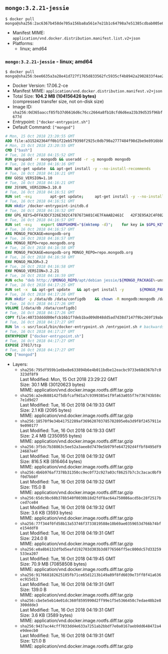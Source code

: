 ## `mongo:3.2.21-jessie`

```console
$ docker pull mongo@sha256:2ac6367b458de705a156ba8a561e7e21b1c64798a7e51385cdbab005e0b93759
```

-	Manifest MIME: `application/vnd.docker.distribution.manifest.list.v2+json`
-	Platforms:
	-	linux; amd64

### `mongo:3.2.21-jessie` - linux; amd64

```console
$ docker pull mongo@sha256:bee6635a3a28e41d727f1765d833562fc5935cf4b8942a2902833f4ae2345ec3
```

-	Docker Version: 17.06.2-ce
-	Manifest MIME: `application/vnd.docker.distribution.manifest.v2+json`
-	Total Size: **104.2 MB (104156426 bytes)**  
	(compressed transfer size, not on-disk size)
-	Image ID: `sha256:0d365aaccf85fb37d6616d6c76cc2664a8fb18cfd6d6ea23b39d535f96bf677d`
-	Entrypoint: `["docker-entrypoint.sh"]`
-	Default Command: `["mongod"]`

```dockerfile
# Mon, 15 Oct 2018 23:20:55 GMT
ADD file:a315242364ff0b1f22eb579398f2925c0db790a2777484f98d2be9e8916bb06a in / 
# Mon, 15 Oct 2018 23:20:55 GMT
CMD ["bash"]
# Tue, 16 Oct 2018 04:15:52 GMT
RUN groupadd -r mongodb && useradd -r -g mongodb mongodb
# Tue, 16 Oct 2018 04:16:16 GMT
RUN apt-get update 	&& apt-get install -y --no-install-recommends 		ca-certificates 		jq 		numactl 	&& rm -rf /var/lib/apt/lists/*
# Tue, 16 Oct 2018 04:16:21 GMT
ENV GOSU_VERSION=1.10
# Tue, 16 Oct 2018 04:16:21 GMT
ENV JSYAML_VERSION=3.10.0
# Tue, 16 Oct 2018 04:16:51 GMT
RUN set -ex; 		apt-get update; 	apt-get install -y --no-install-recommends 		wget 	; 	rm -rf /var/lib/apt/lists/*; 		dpkgArch="$(dpkg --print-architecture | awk -F- '{ print $NF }')"; 	wget -O /usr/local/bin/gosu "https://github.com/tianon/gosu/releases/download/$GOSU_VERSION/gosu-$dpkgArch"; 	wget -O /usr/local/bin/gosu.asc "https://github.com/tianon/gosu/releases/download/$GOSU_VERSION/gosu-$dpkgArch.asc"; 	export GNUPGHOME="$(mktemp -d)"; 	gpg --keyserver ha.pool.sks-keyservers.net --recv-keys B42F6819007F00F88E364FD4036A9C25BF357DD4; 	gpg --batch --verify /usr/local/bin/gosu.asc /usr/local/bin/gosu; 	command -v gpgconf && gpgconf --kill all || :; 	rm -r "$GNUPGHOME" /usr/local/bin/gosu.asc; 	chmod +x /usr/local/bin/gosu; 	gosu nobody true; 		wget -O /js-yaml.js "https://github.com/nodeca/js-yaml/raw/${JSYAML_VERSION}/dist/js-yaml.js"; 		apt-get purge -y --auto-remove wget
# Tue, 16 Oct 2018 04:16:51 GMT
RUN mkdir /docker-entrypoint-initdb.d
# Tue, 16 Oct 2018 04:16:52 GMT
ENV GPG_KEYS=DFFA3DCF326E302C4787673A01C4E7FAAAB2461C 	42F3E95A2C4F08279C4960ADD68FA50FEA312927
# Tue, 16 Oct 2018 04:16:57 GMT
RUN set -ex; 	export GNUPGHOME="$(mktemp -d)"; 	for key in $GPG_KEYS; do 		gpg --keyserver ha.pool.sks-keyservers.net --recv-keys "$key"; 	done; 	gpg --export $GPG_KEYS > /etc/apt/trusted.gpg.d/mongodb.gpg; 	command -v gpgconf && gpgconf --kill all || :; 	rm -r "$GNUPGHOME"; 	apt-key list
# Tue, 16 Oct 2018 04:16:57 GMT
ARG MONGO_PACKAGE=mongodb-org
# Tue, 16 Oct 2018 04:16:57 GMT
ARG MONGO_REPO=repo.mongodb.org
# Tue, 16 Oct 2018 04:16:58 GMT
ENV MONGO_PACKAGE=mongodb-org MONGO_REPO=repo.mongodb.org
# Tue, 16 Oct 2018 04:16:58 GMT
ENV MONGO_MAJOR=3.2
# Tue, 16 Oct 2018 04:16:58 GMT
ENV MONGO_VERSION=3.2.21
# Tue, 16 Oct 2018 04:16:59 GMT
RUN echo "deb http://$MONGO_REPO/apt/debian jessie/${MONGO_PACKAGE%-unstable}/$MONGO_MAJOR main" | tee "/etc/apt/sources.list.d/${MONGO_PACKAGE%-unstable}.list"
# Tue, 16 Oct 2018 04:17:25 GMT
RUN set -x 	&& apt-get update 	&& apt-get install -y 		${MONGO_PACKAGE}=$MONGO_VERSION 		${MONGO_PACKAGE}-server=$MONGO_VERSION 		${MONGO_PACKAGE}-shell=$MONGO_VERSION 		${MONGO_PACKAGE}-mongos=$MONGO_VERSION 		${MONGO_PACKAGE}-tools=$MONGO_VERSION 	&& rm -rf /var/lib/apt/lists/* 	&& rm -rf /var/lib/mongodb 	&& mv /etc/mongod.conf /etc/mongod.conf.orig
# Tue, 16 Oct 2018 04:17:26 GMT
RUN mkdir -p /data/db /data/configdb 	&& chown -R mongodb:mongodb /data/db /data/configdb
# Tue, 16 Oct 2018 04:17:26 GMT
VOLUME [/data/db /data/configdb]
# Tue, 16 Oct 2018 04:17:26 GMT
COPY file:40733dddd00efcb16b1f7deb1bad09d048dd5ad7d38d7147f9bc269f19abd4ad in /usr/local/bin/ 
# Tue, 16 Oct 2018 04:17:27 GMT
RUN ln -s usr/local/bin/docker-entrypoint.sh /entrypoint.sh # backwards compat
# Tue, 16 Oct 2018 04:17:27 GMT
ENTRYPOINT ["docker-entrypoint.sh"]
# Tue, 16 Oct 2018 04:17:27 GMT
EXPOSE 27017/tcp
# Tue, 16 Oct 2018 04:17:27 GMT
CMD ["mongod"]
```

-	Layers:
	-	`sha256:795df959b1e6be8e633894b6e4b011bdbe12eacbc9733e68d367b7c0323df8f9`  
		Last Modified: Mon, 15 Oct 2018 23:29:22 GMT  
		Size: 30.1 MB (30120623 bytes)  
		MIME: application/vnd.docker.image.rootfs.diff.tar.gzip
	-	`sha256:a2ed688142f5dbfcaf9d1a7c9399385e1f9fa63a055f7e736743b58c7e1d9d27`  
		Last Modified: Tue, 16 Oct 2018 04:19:33 GMT  
		Size: 2.1 KB (2095 bytes)  
		MIME: application/vnd.docker.image.rootfs.diff.tar.gzip
	-	`sha256:18570f9e34b41752289af369620703785782895e0a3d9f8f2457911e9e090177`  
		Last Modified: Tue, 16 Oct 2018 04:19:33 GMT  
		Size: 2.4 MB (2350955 bytes)  
		MIME: application/vnd.docker.image.rootfs.diff.tar.gzip
	-	`sha256:3f5dc7b38863c5ee52a3aee8d7470e5b979fe647292d4ffbf8495df924687e4f`  
		Last Modified: Tue, 16 Oct 2018 04:19:32 GMT  
		Size: 816.5 KB (816464 bytes)  
		MIME: application/vnd.docker.image.rootfs.diff.tar.gzip
	-	`sha256:4b6b976af7378b31350cc9ec0f72c927a03cf86257b7c3c3acac0bf9f0d7bb8f`  
		Last Modified: Tue, 16 Oct 2018 04:19:32 GMT  
		Size: 115.0 B  
		MIME: application/vnd.docker.image.rootfs.diff.tar.gzip
	-	`sha256:65dc9bc60b378b540f0030b18d2fdf8ac64a750086acd5bc28f2517bced7ce84`  
		Last Modified: Tue, 16 Oct 2018 04:19:32 GMT  
		Size: 3.6 KB (3593 bytes)  
		MIME: application/vnd.docker.image.rootfs.diff.tar.gzip
	-	`sha256:77f344f0fd58b13a53746f3733819588e10b69ae0359653d766b74bfe154ddf8`  
		Last Modified: Tue, 16 Oct 2018 04:19:31 GMT  
		Size: 224.0 B  
		MIME: application/vnd.docker.image.rootfs.diff.tar.gzip
	-	`sha256:e0a8b6132dfbd5eafd192703d303b3d8776566ff5ec800dc57d33259533ea207`  
		Last Modified: Tue, 16 Oct 2018 04:19:45 GMT  
		Size: 70.9 MB (70858508 bytes)  
		MIME: application/vnd.docker.image.rootfs.diff.tar.gzip
	-	`sha256:917668182625105fb71ce65d1213b149a89f8fd6039e73ff8f41a636ec915d13`  
		Last Modified: Tue, 16 Oct 2018 04:19:31 GMT  
		Size: 139.0 B  
		MIME: application/vnd.docker.image.rootfs.diff.tar.gzip
	-	`sha256:cbe5e5eb14e01dc360f8595990d2ff99e1f5e5366450c7edae48b2e8300ddde3`  
		Last Modified: Tue, 16 Oct 2018 04:19:31 GMT  
		Size: 3.6 KB (3589 bytes)  
		MIME: application/vnd.docker.image.rootfs.diff.tar.gzip
	-	`sha256:9437ac44cff7033dd4e633a7251ab2bbdf7e0a0167aeb9dd648472a4e9deecb0`  
		Last Modified: Tue, 16 Oct 2018 04:19:31 GMT  
		Size: 121.0 B  
		MIME: application/vnd.docker.image.rootfs.diff.tar.gzip
